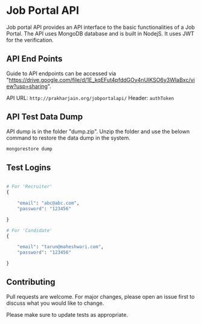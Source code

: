 # Job Portal API

Job portal API provides an API interface to the basic functionalities of a Job Portal. The API uses MongoDB database and is built in NodejS. It uses JWT for the verification.

## API End Points

Guide to API endpoints can be accessed via "https://drive.google.com/file/d/1E_kqEFut4pfddGOy4nUIKSO6y3WIaBxc/view?usp=sharing".

API URL: `http://prakharjain.org/jobportalapi/`
Header: `authToken`

## API Test Data Dump

API dump is in the folder "dump.zip". Unzip the folder and use the belown command to restore the data dump in the system. 

```bash
mongorestore dump
```

## Test Logins

```python

# For 'Recruiter'
{

    "email": "abc@abc.com",
    "password": "123456"

}

# For 'Candidate'
{

    "email": "tarun@maheshwari.com",
    "password": "123456"

}
```

## Contributing
Pull requests are welcome. For major changes, please open an issue first to discuss what you would like to change.

Please make sure to update tests as appropriate.


